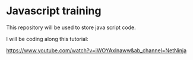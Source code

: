 # Javascript training

This repository will be used to store java script code.

I will be coding along this tutorial: 

https://www.youtube.com/watch?v=iWOYAxlnaww&ab_channel=NetNinja
